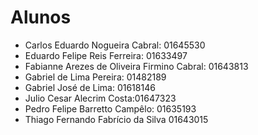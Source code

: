 # Alunos

* Carlos Eduardo Nogueira Cabral: 01645530
* Eduardo Felipe Reis Ferreira: 01633497
* Fabianne Arezes de Oliveira Firmino Cabral: 01643813
* Gabriel de Lima Pereira: 01482189
* Gabriel José de Lima: 01618146
* Julio Cesar Alecrim Costa:01647323
* Pedro Felipe Barretto Campêlo: 01635193
* Thiago Fernando Fabrício da Silva 01643015
